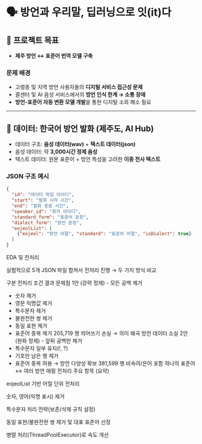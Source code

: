 # 🗣️ 방언과 우리말, 딥러닝으로 잇(it)다

## 🎯 프로젝트 목표
- **제주 방언 ↔ 표준어 번역 모델 구축**

### 문제 배경
- 고령층 및 지역 방언 사용자들의 **디지털 서비스 접근성 문제**
- 콜센터 및 AI 음성 서비스에서의 **방언 인식 한계 → 소통 장애**
- **방언-표준어 자동 변환 모델 개발**을 통한 디지털 소외 해소 필요

---

## 📂 데이터: 한국어 방언 발화 (제주도, AI Hub)
- 데이터 구조: **음성 데이터(wav)** + **텍스트 데이터(json)**
- 음성 데이터: 약 **3,000시간 정제 음성**
- 텍스트 데이터: 원문 표준어 + 방언 특성을 고려한 **이중 전사 텍스트**

### JSON 구조 예시
```json
{
  "id": "데이터 파일 아이디",
  "start": "발화 시작 시간",
  "end": "발화 종료 시간",
  "speaker_id": "화자 아이디",
  "standard_form": "표준어 문장",
  "dialect_form": "방언 문장",
  "eojeolList": [
    {"eojeol": "방언 어절", "standard": "표준어 어절", "isDialect": true}
  ]
}
```
EDA 및 전처리

실험적으로 5개 JSON 파일 합쳐서 전처리 진행 → 두 가지 방식 비교

구분	전처리 조건	결과	문제점
1안 (강력 정제)	- 모든 공백 제거
- 숫자 제거
- 영문 익명값 제거
- 특수문자 제거
- 불완전한 쌍 제거
- 동일 표현 제거
- 표준어 중복 제거	205,719 행	띄어쓰기 손실 → 의미 왜곡
방언 데이터 소실
2안 (완화 정제)	- 앞뒤 공백만 제거
- 특수문자 일부 유지(!, ?)
- 기호만 남은 행 제거
- 표준어 중복 허용 → 방언 다양성 확보	381,599 행	비속어/은어 포함
하나의 표준어 ↔ 여러 방언 매핑
전처리 주요 항목 (요약)

eojeolList 기반 어절 단위 전처리

숫자, 영어(익명 표시) 제거

특수문자 처리 전략(보존/삭제 규칙 설정)

동일 표현/불완전한 쌍 제거 및 대표 표준어 선정

병렬 처리(ThreadPoolExecutor)로 속도 개선
